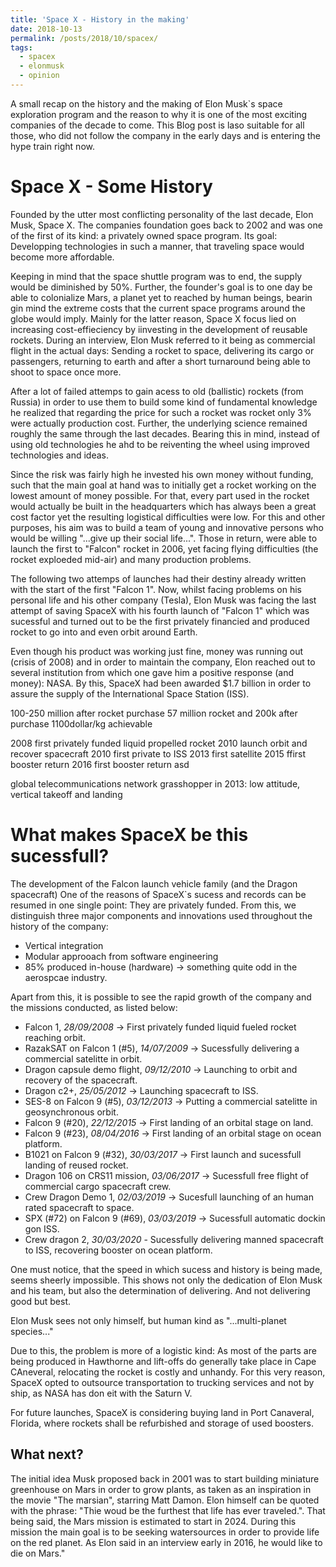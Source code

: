 ```yaml
---
title: 'Space X - History in the making'
date: 2018-10-13
permalink: /posts/2018/10/spacex/
tags:
  - spacex
  - elonmusk 
  - opinion
---
```


A small recap on the history and the making of Elon Musk`s space exploration program and the reason to why it is one of the most exciting companies of the decade to come. This Blog post is laso suitable for all those, who did not follow the company in the early days and is entering the hype train right now. 

Space X - Some History
======
Founded by the utter most conflicting personality of the last decade, Elon Musk, Space X. The companies foundation goes back to 2002 and was one of the first of its kind: a privately owned space program. Its goal: Developping technologies in such a manner, that traveling space would become more affordable. 

Keeping in mind that the space shuttle program was to end, the supply would be diminished by 50%. Further, the founder's goal is to one day be able to colonialize Mars, a planet yet to reached by human beings, bearin gin mind the extreme costs that the current space programs around the globe would imply. Mainly for the latter reason, Space X focus lied on increasing cost-effieciency by iinvesting in the development of reusable rockets. During an interview, Elon Musk referred to it being as commercial flight in the actual days: Sending a rocket to space, delivering its cargo or passengers, returning to earth and after a short turnaround being able to shoot to space once more. 

After a lot of failed attemps to gain acess to old (ballistic) rockets (from Russia) in order to use them to build some kind of fundamental knowledge he realized that regarding the price for such a rocket was  rocket only 3% were actually production cost. Further, the underlying science remained roughly the same through the last decades. Bearing this in mind, instead of using old technologies he ahd to be reiventing the wheel using improved technologies and ideas. 

Since the risk was fairly high he invested his own money without funding, such that the main goal at hand was to initially get a rocket working on the lowest amount of money possible. For that, every part used in the rocket would actually be built in the headquarters which has always been a great cost factor yet the resulting logistical difficulties were low. For this and other purposes, his aim was to build a team of young and innovative persons who would be willing "...give up their social life...". Those in return, were able to launch the first to "Falcon" rocket in 2006, yet facing flying difficulties (the rocket exploeded mid-air) and many production problems. 

The following two attemps of launches had their destiny already written with the start of the first "Falcon 1". Now, whilst facing problems on his personal life and his other company (Tesla), Elon Musk was facing the last attempt of saving SpaceX with his fourth launch of "Falcon 1" which was sucessful and turned out to be the first privately financied and produced rocket to go into and even orbit around Earth.

Even though his product was working just fine, money was running out (crisis of 2008) and in order to maintain the company, Elon reached out to several institution from which one gave him a positive response (and money): NASA. By this, SpaceX had been awarded $1.7 billion in order to assure the supply of the International Space Station (ISS).

100-250 million after rocket purchase
57 million rocket and 200k after purchase
1100dollar/kg achievable

2008 first privately funded liquid propelled rocket 
2010 launch orbit and recover spacecraft
2010 first private to ISS
2013 first satellite
2015 ffirst booster return
2016 first booster return asd

global telecommunications network
grasshopper in 2013: low attitude, vertical takeoff and landing

What makes SpaceX be this sucessfull?
======
The development of the Falcon launch vehicle family (and the Dragon spacecraft) 
One of the reasons of SpaceX`s sucess and records can be resumed in one single point: They are privately funded. From this, we distinguish three major components and innovations used throughout the history of the company:

* Vertical integration
* Modular approoach from software engineering
* 85% produced in-house (hardware) -> something quite odd in the aerospcae industry.


Apart from this,  it is possible to see the rapid growth of the company and the missions conducted, as listed below:

* Falcon 1, *28/09/2008* -> First privately funded liquid fueled rocket reaching orbit.
* RazakSAT on Falcon 1 (#5), *14/07/2009* -> Sucessfully delivering a commercial satelitte in orbit.
* Dragon capsule demo flight, *09/12/2010* -> Launching to orbit and recovery of the spacecraft.
* Dragon c2+, *25/05/2012* -> Launching spacecraft to ISS.
* SES-8 on Falcon 9 (#5), *03/12/2013* -> Putting a commercial satelitte in geosynchronous orbit.
* Falcon 9 (#20), *22/12/2015* -> First landing of an orbital stage on land.
* Falcon 9 (#23), *08/04/2016* -> First landing of an orbital stage on ocean platform.
* B1021 on Falcon 9 (#32), *30/03/2017* -> First launch and sucessfull landing of reused rocket.
* Dragon 106 on CRS11 mission, *03/06/2017* -> Sucessfull free flight of commercial cargo spacecraft crew.
* Crew Dragon Demo 1, *02/03/2019* -> Sucesfull launching of an human rated spacecraft to space.
* SPX (#72) on Falcon 9 (#69), *03/03/2019* -> Sucessfull automatic dockin gon ISS.
* Crew dragon 2, *30/03/2020* - Sucessfully delivering manned spacecraft to ISS, recovering booster on ocean platform.

One must notice, that the speed in which sucess and history is being made, seems sheerly impossible. This shows not only the dedication of Elon Musk and his team, but also the determination of delivering. And not delivering good but best.

Elon Musk sees not only himself, but human kind as "...multi-planet species..."

Due to this, the problem is more of a logistic kind: As most of the parts are being produced in Hawthorne and lift-offs do generally take place in Cape CAneveral, relocating the rocket is costly and unhandy. For this very reason, SpaceX opted to outsource transportation to trucking services and not by ship, as NASA has don eit with the Saturn V. 

For future launches, SpaceX is considering buying land in Port Canaveral, Florida, where rockets shall be refurbished and storage of used boosters.

What next?
------
The initial idea Musk proposed back in 2001 was to start building miniature greenhouse on Mars in order to grow plants, as taken as an inspiration in the movie "The marsian", starring Matt Damon. Elon himself can be quoted with the phrase: "Thie woud be the furthest that life has ever traveled.". That being said, the Mars mission is estimated to start in 2024. During this mission the main goal is to be seeking watersources in order to provide life on the red planet. As Elon said in an interview early in 2016, he would like to die on Mars."



